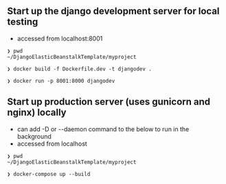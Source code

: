 ## Start up the django development server for local testing
* accessed from localhost:8001
```
❯ pwd
~/DjangoElasticBeanstalkTemplate/myproject

❯ docker build -f Dockerfile.dev -t djangodev .

❯ docker run -p 8001:8000 djangodev
```

## Start up production server (uses gunicorn and nginx) locally
* can add -D or --daemon command to the below to run in the background
* accessed from localhost
```
❯ pwd
~/DjangoElasticBeanstalkTemplate/myproject

❯ docker-compose up --build
```

